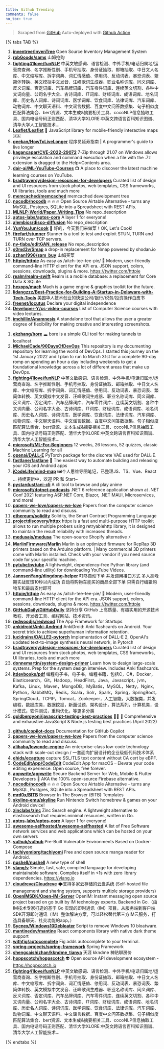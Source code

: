 ```yaml
---
title: Github Trending
comments: false
no_toc: true
---
```


> Scraped from [GitHub](https://github.com/trending)
Auto-deployed with [Github Action](https://docs.github.com/en/actions)

{% tabs TAB %}
<!-- tab Daily -->
1. [**inventree/InvenTree**](https://github.com/inventree/InvenTree)
Open Source Inventory Management System
2. [**robGoods/sams**](https://github.com/robGoods/sams)
山姆抢购
3. [**fighting41love/funNLP**](https://github.com/fighting41love/funNLP)
中英文敏感词、语言检测、中外手机/电话归属地/运营商查询、名字推断性别、手机号抽取、身份证抽取、邮箱抽取、中日文人名库、中文缩写库、拆字词典、词汇情感值、停用词、反动词表、暴恐词表、繁简体转换、英文模拟中文发音、汪峰歌词生成器、职业名称词库、同义词库、反义词库、否定词库、汽车品牌词库、汽车零件词库、连续英文切割、各种中文词向量、公司名字大全、古诗词库、IT词库、财经词库、成语词库、地名词库、历史名人词库、诗词词库、医学词库、饮食词库、法律词库、汽车词库、动物词库、中文聊天语料、中文谣言数据、百度中文问答数据集、句子相似度匹配算法集合、bert资源、文本生成&摘要相关工具、cocoNLP信息抽取工具、国内电话号码正则匹配、清华大学XLORE:中英文跨语言百科知识图谱、清华大学人工智能技术…
4. [**Leaflet/Leaflet**](https://github.com/Leaflet/Leaflet)
🍃 JavaScript library for mobile-friendly interactive maps 🇺🇦
5. [**geekan/HowToLiveLonger**](https://github.com/geekan/HowToLiveLonger)
程序员延寿指南 | A programmer's guide to live longer
6. [**kagancapar/CVE-2022-29072**](https://github.com/kagancapar/CVE-2022-29072)
7-Zip through 21.07 on Windows allows privilege escalation and command execution when a file with the .7z extension is dragged to the Help>Contents area.
7. [**dair-ai/ML-YouTube-Courses**](https://github.com/dair-ai/ML-YouTube-Courses)
📺 A place to discover the latest machine learning courses on YouTube.
8. [**bradtraversy/design-resources-for-developers**](https://github.com/bradtraversy/design-resources-for-developers)
Curated list of design and UI resources from stock photos, web templates, CSS frameworks, UI libraries, tools and much more
9. [**memcached/memcached**](https://github.com/memcached/memcached)
memcached development tree
10. [**nocodb/nocodb**](https://github.com/nocodb/nocodb)
🔥 🔥 🔥 Open Source Airtable Alternative - turns any MySQL, Postgres, SQLite into a Spreadsheet with REST APIs.
11. [**MLNLP-World/Paper_Writing_Tips**](https://github.com/MLNLP-World/Paper_Writing_Tips)
No repo_description
12. [**aptos-labs/aptos-core**](https://github.com/aptos-labs/aptos-core)
A layer 1 for everyone!
13. [**alembics/disco-diffusion**](https://github.com/alembics/disco-diffusion)
No repo_description
14. [**YunYouJun/cook**](https://github.com/YunYouJun/cook)
🍲 好的，今天我们来做菜！OK, Let's Cook!
15. [**firefart/stunner**](https://github.com/firefart/stunner)
Stunner is a tool to test and exploit STUN, TURN and TURN over TCP servers.
16. [**nv-tlabs/editGAN_release**](https://github.com/nv-tlabs/editGAN_release)
No repo_description
17. [**s0md3v/Smap**](https://github.com/s0md3v/Smap)
a drop-in replacement for Nmap powered by shodan.io
18. [**azhan1998/sam_buy**](https://github.com/azhan1998/sam_buy)
山姆买菜
19. [**httpie/httpie**](https://github.com/httpie/httpie)
As easy as /aitch-tee-tee-pie/ 🥧 Modern, user-friendly command-line HTTP client for the API era. JSON support, colors, sessions, downloads, plugins & more. https://twitter.com/httpie
20. [**realm/realm-swift**](https://github.com/realm/realm-swift)
Realm is a mobile database: a replacement for Core Data & SQLite
21. [**hexops/mach**](https://github.com/hexops/mach)
Mach is a game engine & graphics toolkit for the future.
22. [**lidangzzz/Best-Practice-for-Building-A-Startup-in-Delaware-with-Tech-Tools**](https://github.com/lidangzzz/Best-Practice-for-Building-A-Startup-in-Delaware-with-Tech-Tools)
美国华人技术创业的快速公司/银行/税务/投资操作白皮书
23. [**freenet/locutus**](https://github.com/freenet/locutus)
Declare your digital independence
24. [**Developer-Y/cs-video-courses**](https://github.com/Developer-Y/cs-video-courses)
List of Computer Science courses with video lectures.
25. [**imchillin/Anamnesis**](https://github.com/imchillin/Anamnesis)
A standalone tool that allows the user a greater degree of flexibility for making creative and interesting screenshots.
<!-- endtab -->
<!-- tab Weekly -->
1. [**ekzhang/bore**](https://github.com/ekzhang/bore)
🕳 bore is a simple CLI tool for making tunnels to localhost
2. [**MichaelCade/90DaysOfDevOps**](https://github.com/MichaelCade/90DaysOfDevOps)
This repository is my documenting repository for learning the world of DevOps. I started this journey on the 1st January 2022 and I plan to run to March 31st for a complete 90-day romp on spending an hour a day including weekends to get a foundational knowledge across a lot of different areas that make up DevOps.
3. [**fighting41love/funNLP**](https://github.com/fighting41love/funNLP)
中英文敏感词、语言检测、中外手机/电话归属地/运营商查询、名字推断性别、手机号抽取、身份证抽取、邮箱抽取、中日文人名库、中文缩写库、拆字词典、词汇情感值、停用词、反动词表、暴恐词表、繁简体转换、英文模拟中文发音、汪峰歌词生成器、职业名称词库、同义词库、反义词库、否定词库、汽车品牌词库、汽车零件词库、连续英文切割、各种中文词向量、公司名字大全、古诗词库、IT词库、财经词库、成语词库、地名词库、历史名人词库、诗词词库、医学词库、饮食词库、法律词库、汽车词库、动物词库、中文聊天语料、中文谣言数据、百度中文问答数据集、句子相似度匹配算法集合、bert资源、文本生成&摘要相关工具、cocoNLP信息抽取工具、国内电话号码正则匹配、清华大学XLORE:中英文跨语言百科知识图谱、清华大学人工智能技术…
4. [**microsoft/ML-For-Beginners**](https://github.com/microsoft/ML-For-Beginners)
12 weeks, 26 lessons, 52 quizzes, classic Machine Learning for all
5. [**openai/DALL-E**](https://github.com/openai/DALL-E)
PyTorch package for the discrete VAE used for DALL·E.
6. [**fastlane/fastlane**](https://github.com/fastlane/fastlane)
🚀 The easiest way to automate building and releasing your iOS and Android apps
7. [**jCodeLife/mind-map**](https://github.com/jCodeLife/mind-map)
🖼个人思维导图笔记，已整理JS、TS、Vue、React ... 持续更新中，欢迎 PR 和 Start~
8. [**pystardust/ani-cli**](https://github.com/pystardust/ani-cli)
A cli tool to browse and play anime
9. [**microsoft/dotnet-podcasts**](https://github.com/microsoft/dotnet-podcasts)
.NET 6 reference application shown at .NET Conf 2021 featuring ASP.NET Core, Blazor, .NET MAUI, Microservices, and more!
10. [**papers-we-love/papers-we-love**](https://github.com/papers-we-love/papers-we-love)
Papers from the computer science community to read and discuss.
11. [**ethereum/solidity**](https://github.com/ethereum/solidity)
Solidity, the Smart Contract Programming Language
12. [**projectdiscovery/httpx**](https://github.com/projectdiscovery/httpx)
httpx is a fast and multi-purpose HTTP toolkit allows to run multiple probers using retryablehttp library, it is designed to maintain the result reliability with increased threads.
13. [**medusajs/medusa**](https://github.com/medusajs/medusa)
The open-source Shopify alternative ⚡️
14. [**MarlinFirmware/Marlin**](https://github.com/MarlinFirmware/Marlin)
Marlin is an optimized firmware for RepRap 3D printers based on the Arduino platform. | Many commercial 3D printers come with Marlin installed. Check with your vendor if you need source code for your specific machine.
15. [**pytube/pytube**](https://github.com/pytube/pytube)
A lightweight, dependency-free Python library (and command-line utility) for downloading YouTube Videos.
16. [**JannsenYang/dingdong-helper**](https://github.com/JannsenYang/dingdong-helper)
叮咚自动下单 并发调用接口方式 多人高峰期实战反馈10秒以内成功 自动将购物车能买的商品全部下单 只需自行编辑购物车和最后支付即可
17. [**httpie/httpie**](https://github.com/httpie/httpie)
As easy as /aitch-tee-tee-pie/ 🥧 Modern, user-friendly command-line HTTP client for the API era. JSON support, colors, sessions, downloads, plugins & more. https://twitter.com/httpie
18. [**GitHubDaily/GitHubDaily**](https://github.com/GitHubDaily/GitHubDaily)
坚持分享 GitHub 上高质量、有趣实用的开源技术教程、开发者工具、编程网站、技术资讯。
19. [**redwoodjs/redwood**](https://github.com/redwoodjs/redwood)
The App Framework for Startups
20. [**ankidroid/Anki-Android**](https://github.com/ankidroid/Anki-Android)
AnkiDroid: Anki flashcards on Android. Your secret trick to achieve superhuman information retention.
21. [**lucidrains/DALLE2-pytorch**](https://github.com/lucidrains/DALLE2-pytorch)
Implementation of DALL-E 2, OpenAI's updated text-to-image synthesis neural network, in Pytorch
22. [**bradtraversy/design-resources-for-developers**](https://github.com/bradtraversy/design-resources-for-developers)
Curated list of design and UI resources from stock photos, web templates, CSS frameworks, UI libraries, tools and much more
23. [**donnemartin/system-design-primer**](https://github.com/donnemartin/system-design-primer)
Learn how to design large-scale systems. Prep for the system design interview. Includes Anki flashcards.
24. [**itdevbooks/pdf**](https://github.com/itdevbooks/pdf)
编程电子书，电子书，编程书籍，包括C，C#，Docker，Elasticsearch，Git，Hadoop，HeadFirst，Java，Javascript，jvm，Kafka，Linux，Maven，MongoDB，MyBatis，MySQL，Netty，Nginx，Python，RabbitMQ，Redis，Scala，Solr，Spark，Spring，SpringBoot，SpringCloud，TCPIP，Tomcat，Zookeeper，人工智能，大数据类，并发编程，数据库类，数据挖掘，新面试题，架构设计，算法系列，计算机类，设计模式，软件测试，重构优化，等更多分类
25. [**goldbergyoni/javascript-testing-best-practices**](https://github.com/goldbergyoni/javascript-testing-best-practices)
📗🌐 🚢 Comprehensive and exhaustive JavaScript & Node.js testing best practices (April 2022)
<!-- endtab -->
<!-- tab Monthly -->
1. [**github/copilot-docs**](https://github.com/github/copilot-docs)
Documentation for GitHub Copilot
2. [**papers-we-love/papers-we-love**](https://github.com/papers-we-love/papers-we-love)
Papers from the computer science community to read and discuss.
3. [**alibaba/lowcode-engine**](https://github.com/alibaba/lowcode-engine)
An enterprise-class low-code technology stack with scale-out design / 一套面向扩展设计的企业级低代码技术体系
4. [**ehids/ecapture**](https://github.com/ehids/ecapture)
capture SSL/TLS text content without CA cert by eBPF.
5. [**CodeEditApp/CodeEdit**](https://github.com/CodeEditApp/CodeEdit)
CodeEdit App for macOS – Elevate your code editing experience. Open source, free forever.
6. [**appwrite/appwrite**](https://github.com/appwrite/appwrite)
Secure Backend Server for Web, Mobile & Flutter Developers 🚀 AKA the 100% open-source Firebase alternative.
7. [**nocodb/nocodb**](https://github.com/nocodb/nocodb)
🔥 🔥 🔥 Open Source Airtable Alternative - turns any MySQL, Postgres, SQLite into a Spreadsheet with REST APIs.
8. [**mrd0x/BITB**](https://github.com/mrd0x/BITB)
Browser In The Browser (BITB) Templates
9. [**skyline-emu/skyline**](https://github.com/skyline-emu/skyline)
Run Nintendo Switch homebrew & games on your Android device!
10. [**zinclabs/zinc**](https://github.com/zinclabs/zinc)
Zinc Search engine. A lightweight alternative to elasticsearch that requires minimal resources, written in Go.
11. [**aptos-labs/aptos-core**](https://github.com/aptos-labs/aptos-core)
A layer 1 for everyone!
12. [**awesome-selfhosted/awesome-selfhosted**](https://github.com/awesome-selfhosted/awesome-selfhosted)
A list of Free Software network services and web applications which can be hosted on your own servers
13. [**vulhub/vulhub**](https://github.com/vulhub/vulhub)
Pre-Built Vulnerable Environments Based on Docker-Compose
14. [**tachiyomiorg/tachiyomi**](https://github.com/tachiyomiorg/tachiyomi)
Free and open source manga reader for Android.
15. [**nushell/nushell**](https://github.com/nushell/nushell)
A new type of shell
16. [**vlang/v**](https://github.com/vlang/v)
Simple, fast, safe, compiled language for developing maintainable software. Compiles itself in <1s with zero library dependencies. https://vlang.io
17. [**cloudreve/Cloudreve**](https://github.com/cloudreve/Cloudreve)
🌩支持多家云存储的云盘系统 (Self-hosted file management and sharing system, supports multiple storage providers)
18. [**OpenIMSDK/Open-IM-Server**](https://github.com/OpenIMSDK/Open-IM-Server)
OpenIM: Instant messaging open source project based on go built by IM technology experts. Backend in Go.（由IM技术专家打造的基于 Go 实现的即时通讯（IM）项目，从服务端到客户端SDK开源即时通讯（IM）整体解决方案，可以轻松替代第三方IM云服务，打造具备聊天、社交功能的app。）
19. [**Sycnex/Windows10Debloater**](https://github.com/Sycnex/Windows10Debloater)
Script to remove Windows 10 bloatware.
20. [**mantinedev/mantine**](https://github.com/mantinedev/mantine)
React components library with native dark theme support
21. [**withfig/autocomplete**](https://github.com/withfig/autocomplete)
Fig adds autocomplete to your terminal.
22. [**spring-projects/spring-framework**](https://github.com/spring-projects/spring-framework)
Spring Framework
23. [**shengcaishizhan/kkndme_tianya**](https://github.com/shengcaishizhan/kkndme_tianya)
天涯 kkndme 神贴聊房价
24. [**hoppscotch/hoppscotch**](https://github.com/hoppscotch/hoppscotch)
👽 Open source API development ecosystem - https://hoppscotch.io
25. [**fighting41love/funNLP**](https://github.com/fighting41love/funNLP)
中英文敏感词、语言检测、中外手机/电话归属地/运营商查询、名字推断性别、手机号抽取、身份证抽取、邮箱抽取、中日文人名库、中文缩写库、拆字词典、词汇情感值、停用词、反动词表、暴恐词表、繁简体转换、英文模拟中文发音、汪峰歌词生成器、职业名称词库、同义词库、反义词库、否定词库、汽车品牌词库、汽车零件词库、连续英文切割、各种中文词向量、公司名字大全、古诗词库、IT词库、财经词库、成语词库、地名词库、历史名人词库、诗词词库、医学词库、饮食词库、法律词库、汽车词库、动物词库、中文聊天语料、中文谣言数据、百度中文问答数据集、句子相似度匹配算法集合、bert资源、文本生成&摘要相关工具、cocoNLP信息抽取工具、国内电话号码正则匹配、清华大学XLORE:中英文跨语言百科知识图谱、清华大学人工智能技术…
<!-- endtab -->
{% endtabs %}

